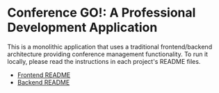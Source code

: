 # Conference GO!: A Professional Development Application

This is a monolithic application that uses a traditional frontend/backend
architecture providing conference management functionality. To run it locally,
please read the instructions in each project's README files.

- [Frontend README](./frontend/README.md)
- [Backend README](./backend/README.md)
